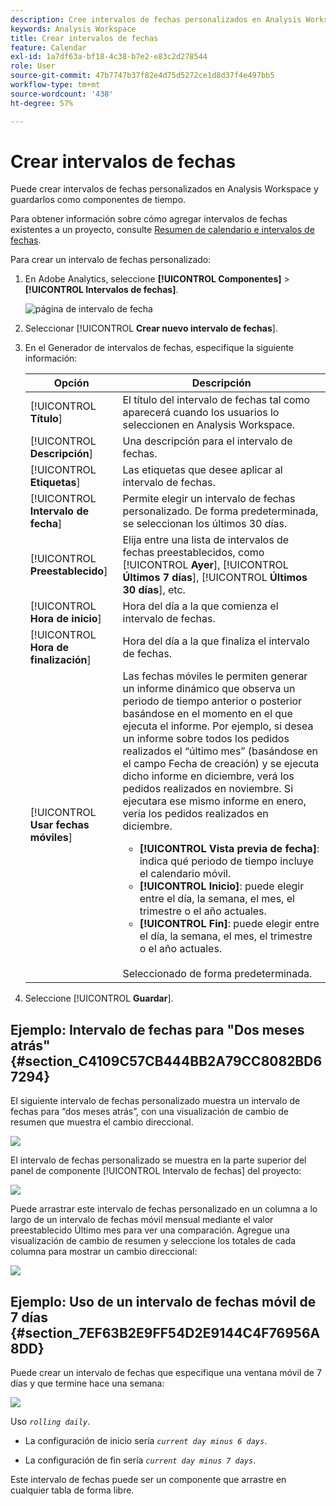 ```yaml
---
description: Cree intervalos de fechas personalizados en Analysis Workspace y guárdelos como componentes de tiempo.
keywords: Analysis Workspace
title: Crear intervalos de fechas
feature: Calendar
exl-id: 1a7df63a-bf18-4c38-b7e2-e83c2d278544
role: User
source-git-commit: 47b7747b37f82e4d75d5272ce1d8d37f4e497bb5
workflow-type: tm+mt
source-wordcount: '438'
ht-degree: 57%

---
```


# Crear intervalos de fechas

Puede crear intervalos de fechas personalizados en Analysis Workspace y guardarlos como componentes de tiempo.

Para obtener información sobre cómo agregar intervalos de fechas existentes a un proyecto, consulte [Resumen de calendario e intervalos de fechas](/help/components/date-ranges/calendar.md).

Para crear un intervalo de fechas personalizado:

1. En Adobe Analytics, seleccione **[!UICONTROL Componentes]** > **[!UICONTROL Intervalos de fechas]**.

   ![página de intervalo de fecha](assets/date-ranges.png)

1. Seleccionar [!UICONTROL **Crear nuevo intervalo de fechas**].

1. En el Generador de intervalos de fechas, especifique la siguiente información:

   | Opción | Descripción |
   |---------|----------|
   | [!UICONTROL **Título**] | El título del intervalo de fechas tal como aparecerá cuando los usuarios lo seleccionen en Analysis Workspace. |
   | [!UICONTROL **Descripción**] | Una descripción para el intervalo de fechas. |
   | [!UICONTROL **Etiquetas**] | Las etiquetas que desee aplicar al intervalo de fechas. |
   | [!UICONTROL **Intervalo de fecha**] | Permite elegir un intervalo de fechas personalizado. De forma predeterminada, se seleccionan los últimos 30 días. |
   | [!UICONTROL **Preestablecido**] | Elija entre una lista de intervalos de fechas preestablecidos, como [!UICONTROL **Ayer**], [!UICONTROL **Últimos 7 días**], [!UICONTROL **Últimos 30 días**], etc. |
   | [!UICONTROL **Hora de inicio**] | Hora del día a la que comienza el intervalo de fechas. |
   | [!UICONTROL **Hora de finalización**] | Hora del día a la que finaliza el intervalo de fechas. |
   | [!UICONTROL **Usar fechas móviles**] | Las fechas móviles le permiten generar un informe dinámico que observa un periodo de tiempo anterior o posterior basándose en el momento en el que ejecuta el informe. Por ejemplo, si desea un informe sobre todos los pedidos realizados el “último mes” (basándose en el campo Fecha de creación) y se ejecuta dicho informe en diciembre, verá los pedidos realizados en noviembre. Si ejecutara ese mismo informe en enero, vería los pedidos realizados en diciembre.<ul><li>**[!UICONTROL Vista previa de fecha]**: indica qué periodo de tiempo incluye el calendario móvil.</li><li>**[!UICONTROL Inicio]**: puede elegir entre el día, la semana, el mes, el trimestre o el año actuales.</li><li>**[!UICONTROL Fin]**: puede elegir entre el día, la semana, el mes, el trimestre o el año actuales.</li></ul><br>Seleccionado de forma predeterminada. |

1. Seleccione [!UICONTROL **Guardar**].

## Ejemplo: Intervalo de fechas para &quot;Dos meses atrás&quot; {#section_C4109C57CB444BB2A79CC8082BD67294}

El siguiente intervalo de fechas personalizado muestra un intervalo de fechas para “dos meses atrás”, con una visualización de cambio de resumen que muestra el cambio direccional.

![](assets/date-range-two-months-ago.png)

El intervalo de fechas personalizado se muestra en la parte superior del panel de componente [!UICONTROL Intervalo de fechas] del proyecto:

![](assets/date-range-panel-two-months-ago.png)

Puede arrastrar este intervalo de fechas personalizado en un columna a lo largo de un intervalo de fechas móvil mensual mediante el valor preestablecido Último mes para ver una comparación. Agregue una visualización de cambio de resumen y seleccione los totales de cada columna para mostrar un cambio direccional:

![](assets/date-range-two-months-table.png)

## Ejemplo: Uso de un intervalo de fechas móvil de 7 días {#section_7EF63B2E9FF54D2E9144C4F76956A8DD}

Puede crear un intervalo de fechas que especifique una ventana móvil de 7 días y que termine hace una semana:

![](assets/create_date_range.png)

Uso *`rolling daily`*.

* La configuración de inicio sería *`current day minus 6 days`*.

* La configuración de fin sería *`current day minus 7 days`*.

Este intervalo de fechas puede ser un componente que arrastre en cualquier tabla de forma libre.
